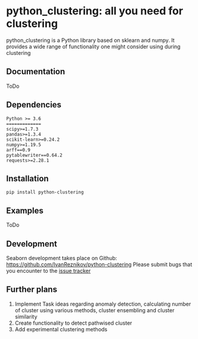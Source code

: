 # python_clustering: all you need for clustering
python_clustering is a Python library based on sklearn and numpy. It provides a wide range of functionality one might consider using during clustering

## Documentation
ToDo

## Dependencies
    Python >= 3.6
    =============
    scipy>=1.7.3
    pandas>=1.3.4
    scikit-learn>=0.24.2
    numpy>=1.19.5
    arff==0.9
    pytablewriter==0.64.2
    requests>=2.28.1
## Installation
```pip install python-clustering```

## Examples
ToDo

## Development
Seaborn development takes place on Github: https://github.com/IvanReznikov/python-clustering
Please submit bugs that you encounter to the [issue tracker](https://github.com/IvanReznikov/python-clustering/issues)

## Further plans
1. Implement Task ideas regarding anomaly detection, calculating number of cluster using various methods, cluster ensembling and cluster similarity
2. Create functionality to detect pathwised cluster
3. Add experimental clustering methods